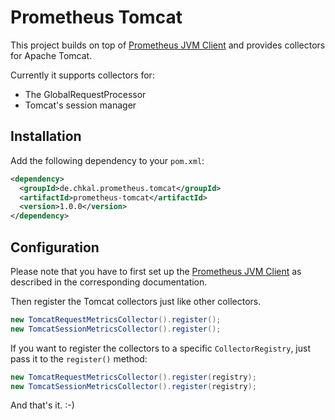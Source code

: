 # Prometheus Tomcat

This project builds on top of [Prometheus JVM Client](https://github.com/prometheus/client_java) and
provides collectors for Apache Tomcat.

Currently it supports collectors for:

  * The GlobalRequestProcessor
  * Tomcat's session manager
  

## Installation

Add the following dependency to your `pom.xml`:

```xml
<dependency>
  <groupId>de.chkal.prometheus.tomcat</groupId>
  <artifactId>prometheus-tomcat</artifactId>
  <version>1.0.0</version>
</dependency>
```
    

## Configuration

Please note that you have to first set up the [Prometheus JVM Client](https://github.com/prometheus/client_java)
as described in the corresponding documentation.

Then register the Tomcat collectors just like other collectors.

```java
new TomcatRequestMetricsCollector().register();
new TomcatSessionMetricsCollector().register();
```

If you want to register the collectors to a specific `CollectorRegistry`, just pass it to the `register()` method:

```java
new TomcatRequestMetricsCollector().register(registry);
new TomcatSessionMetricsCollector().register(registry);
```

And that's it. :-)

